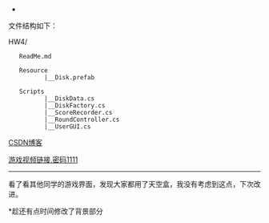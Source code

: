 
*

文件结构如下：

HW4/
       
       ReadMe.md
       
       Resource
              |__Disk.prefab
       
       Scripts
              |__DiskData.cs
              |__DiskFactory.cs
              |__ScoreRecorder.cs
              |__RoundController.cs
              |__UserGUI.cs
              
[CSDN博客](https://blog.csdn.net/qq_32335095/article/details/79968860)
       
[游戏视频链接,密码1111](http://v.youku.com/v_show/id_XMzU0NDY3NDY5Mg==.html?spm=a2h3j.8428770.3416059.1)

<hr>
看了看其他同学的游戏界面，发现大家都用了天空盒，我没有考虑到这点，下次改进。

*趁还有点时间修改了背景部分

